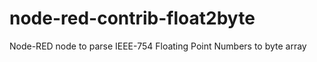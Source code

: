 # node-red-contrib-float2byte
Node-RED node to parse  IEEE-754 Floating Point Numbers to byte array
